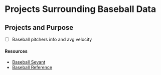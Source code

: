 # Projects Surrounding Baseball Data

## Projects and Purpose
- [ ] Baseball pitchers info and avg velocity




#### Resources
- [Baseball Sevant](https://baseballsavant.mlb.com/)
- [Baseball Reference](https://www.baseball-reference.com/)